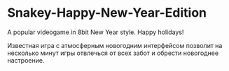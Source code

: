 # Snakey-Happy-New-Year-Edition
A popular videogame in 8bit New Year style. Happy holidays!

Известная игра с атмосферным новогодним интерфейсом позволит на несколько минут игры отвлечься от всех забот и обрести новогоднее настроение.
